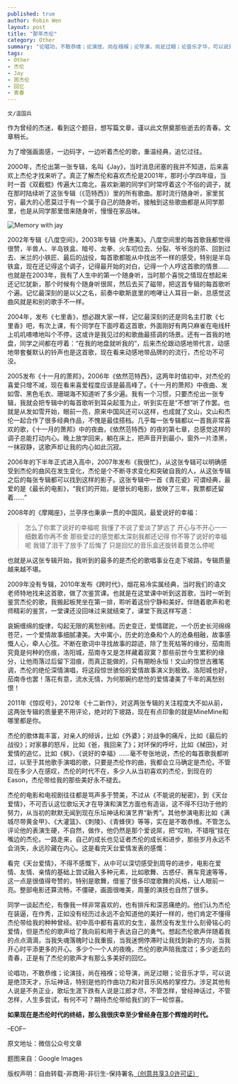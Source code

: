 ```yaml
---
published: true
author: Robin Wen
layout: post
title: "那年杰伦"
category: Other
summary: "论唱功，不敢恭维；论演技，尚在襁褓；论导演，尚足过眼；论音乐才华，可以说是绝顶天才，乐坛神话，特别是他的作曲功力和对音乐风格的掌控力。涉足其他有人说是不务正业，歌坛生涯下跌有人说是江郎才尽，不管怎样，曾经神话过，不管怎样，人生多尝试，有何不可？期待杰伦带给我们的下一轮惊喜。"
tags: 
- Other
- 杰伦
- Jay
- 周杰伦
- 回忆
- 青春
---
```


`文/温国兵`

作为曾经的杰迷，看到这个题目，想写篇文章，谨以此文祭奠那些逝去的青春。文章稍长。

为了增强画面感，一边码字，一边听着杰伦的歌，重温经典，追忆过往。

2000年，杰伦出第一张专辑，名叫《Jay》，当时消息闭塞的我并不知道，后来喜欢上杰伦才找来听了。真正了解杰伦和喜欢杰伦是2001年，那时小学四年级，当时一首《双截棍》传遍大江南北，喜欢新潮的同学们时常哼着这个不俗的调子，就在那时陆续听了这张专辑（《范特西》）里的所有歌曲。那时流行随身听，家里贫穷，最大的心愿莫过于有一个属于自己的随身听。接触到这些歌曲都是从同学那里，也是从同学那里借来随身听，慢慢在家品味。

![Memory with jay](http://i.imgur.com/6nauIM2.jpg)

2002年专辑《八度空间》，2003年专辑《叶惠美》。八度空间里的每首歌我都觉得很赞，半兽人、半岛铁盒、暗号、龙拳、火车叨位去、分裂、爷爷泡的茶、回到过去、米兰的小铁匠、最后的战役，每首歌都能从中找出不一样的感受，特别是半岛铁盒，现在还记得这个调子，记得最开始的对白，记得一个人哼这首歌的情景……也就是在2003年，我有了人生中的第一个随身听，当时那个喜悦之情现在想起来还记忆犹新，那个时候有个随身听很屌，然后去买了磁带，把这首专辑的每首歌听个遍。记忆最深刻的是以父之名，前奏中歇斯底里的咆哮让人耳目一新，总感觉这曲风就是和别的歌手不一样。

2004年，发布《七里香》，想必跟大家一样，记忆最深刻的还是同名主打歌《七里香》吧，有次上课，有个同学在下面哼着这首歌，外面刚好有两只麻雀在电线杆上叽叽喳喳地叫个不停，这或许是我见过的和歌曲最搭调的场景。还有一首我的地盘，同学之间都在哼着：“在我的地盘就听我的”，后来杰伦跟动感地带代言，动感地带套餐默认的铃声也是这首歌，现在看来动感地带品牌的的流行，杰伦功不可没。

2005发布《十一月的萧邦》，2006年《依然范特西》，这两年时值初中，对杰伦的喜爱只增不减，现在看来喜爱程度应该是最高峰了。《十一月的萧邦》中夜曲、发如雪、黑色毛衣、珊瑚海不知道听了多少遍。我有一个习惯，只要杰伦出一张专辑，我就会把专辑中的每首歌听到耳朵起茧为止，听到实在是“不想”听了作罢。也就是从发如雪开始，眼前一亮，原来中国风还可以这样，也成就了文山，文山和杰伦一起合作了很多经典作品，不愧是最佳搭档。几乎每一张专辑都以一首我非常喜欢的歌，《十一月的萧邦》中的夜曲，《依然范特西》的夜的第七章，总感觉这样的调子总能打动内心。晚上放学回来，躺在床上，把声音开到最小，窗外一片漆黑，一抹寂静，这歌声却让我的内心如此沉寂。

2006年的下半年正式进入高中，2007年发布《我很忙》，从这张专辑可以明确感受到杰伦的曲风在发生变化，杰伦是个不断寻求变化和突破自我的人，从这张专辑之后的每张专辑都可以找到这样的影子。这张专辑中一首《青花瓷》可谓经典，最爱的是《最长的电影》，“我们的开始，是很长的电影，放映了三年，我票都还留着……”

2008年的《摩羯座》，兰亭序也秉承一贯的中国风，最爱说好的幸福：

> 怎么了你累了说好的幸福呢
> 我懂了不说了爱淡了梦远了
> 开心与不开心一一细数着你再不舍
> 那些爱过的感觉都太深刻我都还记得
> 你不等了说好的幸福呢
> 我错了泪干了放手了后悔了
> 只是回忆的音乐盒还旋转着要怎么停呢

也就是从这张专辑开始，我听到的最多的是杰伦的歌唱事业在走下坡路，专辑质量越来越不堪。

2009年没有专辑，2010年发布《跨时代》，烟花易冷实属经典，当时我们的语文老师特地找来这首歌，做了次鉴赏课。也就是在这堂课中听到这首歌，当时一听到鉴赏杰伦的歌，我搬起板凳坐在第一排，聆听着这份宁静和美好。伴随着歌声和老师精彩的鉴赏，一堂课还没回味过来就结束了，课堂下我这样写道：

哀婉缠绵的旋律，勾起无限的离愁别绪。历史变迁，爱情蹉跎，一个历史长河绵绵苍茫，一个爱情故事细腻凄美。大中寓小，历史的沧桑和个人的沧桑相融，故事感慨人心，牵人心弦。不断在歌词中寻找故事的踪迹，除了生死枯等的缘分，茄南雨究竟是何种的伤痕，洛阳城，茄南寺又是怎样藏着寂寞？那些前世今生累积的缘分，让他雨落过后留下泪痕，而真正能做的，只有期盼永恒！文山的惊世古雅笔调，杰伦的绝伦深情演唱，将这段惊世骇俗的爱情故事演义到极致。洛阳城也好，茄南寺也罢！落花有意，流水无情，为何那婉约悲怆的爱情凄美了千年的离愁别恨！

2011年《惊叹号》，2012年《十二新作》，对这两张专辑的关注程度大不如从前，这两张专辑的质量更不用评论，绝对的下坡路，现在有点印象的就是MineMine和哪里都是你。

杰伦的歌体裁丰富，对亲人的倾诉，比如《外婆》；对战争的痛斥，比如《最后的战役》；对家暴的怒斥，比如《爸，我回来了》；对环保的呼吁，比如《梯田》，对爱情的追忆，比如《枫》、《说好的幸福》……毫不夸张地说，杰伦的每首歌我都听过，以至于其他歌手演唱的歌，只要是杰伦作的曲，我都会立马确定是杰伦。不管现在多少人在感叹，杰伦的时代不在，多少人从当初喜欢的杰伦，到现在的Eason，杰伦带给我的那些美好永不褪去。

杰伦的电影和电视剧往往都是骂声多于赞美，不过从《不能说的秘密》，到《天台爱情》，不可否认这位歌坛天才在导演和演艺方面也有造诣，这不得不归功于他的努力，从当初的默默无闻到现在乐坛神话和演艺界“新秀”。其他参演电影比如《满城尽带黄金甲》、《大灌篮》、《刺陵》、《青蜂侠》等等，实在是不敢恭维。不管怎么评论他的表演生硬，不自然，做作，他仍然是那个爱说屌，把“哎哟，不错哦”挂在嘴边的杰伦。一路走来，自己的成长也见证者杰伦的成长和进步，那些岁月永远不会消失，永远珍藏在内心。这是看完天台爱情发表的感慨：

看完《天台爱情》，不得不感慨下，从中可以深切感受到周导的进步，电影在爱情、友情、亲情的基础上尝试融入多种元素，比如歌舞、古惑仔、赛车竞速等等，这一点是很值得夸赞的，特别是歌舞，借鉴了很多印度歌舞的风格，让人眼前一亮。整部电影还算流畅，不僵硬，画面很唯美，周董的演技也自然了很多。

同学一谈起杰伦，有像我一样非常喜欢的，也有排斥和深恶痛绝的。他们认为杰伦在装逼，在作秀，正如没有经历过永远不会知道他的美好一样的，他们肯定不懂得杰伦带给我的种种曾经。初中高中都有喜欢的女生，虽然没有发生什么刻骨铭心的爱情，但是杰伦的歌声给了我向前和用于表达自己的勇气。想起杰伦歌声伴随着我的点点滴滴，当我失魂落魄时让我重振，当我迷惘停滞时让我找到新的方向，当我开心时平添更多的开心。多少个一个人的夜晚，杰伦的歌声陪我度过；多少逝去的青春，正是有了杰伦的歌声才有那么多美好的回忆。

论唱功，不敢恭维；论演技，尚在襁褓；论导演，尚足过眼；论音乐才华，可以说是绝顶天才，乐坛神话，特别是他的作曲功力和对音乐风格的掌控力。涉足其他有人说是不务正业，歌坛生涯下跌有人说是江郎才尽，不管怎样，曾经神话过，不管怎样，人生多尝试，有何不可？期待杰伦带给我们的下一轮惊喜。

**如果现在是杰伦时代的终结，那么我很庆幸至少曾经身在那个辉煌的时代。**

–EOF–

原文地址：微信公众号文章

题图来自：Google Images

版权声明：自由转载-非商用-非衍生-保持署名<a href="http://creativecommons.org/licenses/by-nc-nd/3.0/deed.zh" target="_blank">（创意共享3.0许可证）</a>